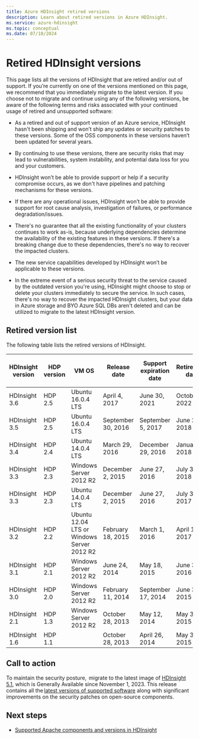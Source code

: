 ```yaml
---
title: Azure HDInsight retired versions
description: Learn about retired versions in Azure HDInsight.
ms.service: azure-hdinsight
ms.topic: conceptual
ms.date: 07/10/2024
---
```


# Retired HDInsight versions

This page lists all the versions of HDInsight that are retired and/or out of support. If you’re currently on one of the versions mentioned on this page, we recommend that you immediately migrate to the latest version. If you choose not to migrate and continue using any of the following versions, be aware of the following terms and risks associated with your continued usage of retired and unsupported software:  ​

- As a retired and out of support version of an Azure service, HDInsight hasn't been shipping and won’t ship any updates or security patches to these versions. Some of the OSS components in these versions haven’t been updated for several years.   ​

- By continuing to use these versions, there are security risks that may lead to vulnerabilities, system instability, and potential data loss for you and your customers.  ​

- HDInsight won’t be able to provide support or help if a security compromise occurs, as we don't have pipelines and patching mechanisms for these versions.  ​

- If there are any operational issues, HDInsight won’t be able to provide support for root cause analysis, investigation of failures, or performance degradation/issues.  ​

- There's no guarantee that all the existing functionality of your clusters continues to work as-is, because underlying dependencies determine the availability of the existing features in these versions. If there's a breaking change due to these dependencies, there's no way to recover the impacted clusters.  ​

- The new service capabilities developed by HDInsight won’t be applicable to these versions.  ​

- In the extreme event of a serious security threat to the service caused by the outdated version you're using, HDInsight might choose to stop or delete your clusters immediately to secure the service. In such cases, there's no way to recover the impacted HDInsight clusters, but your data in Azure storage and BYO Azure SQL DBs aren't deleted and can be utilized to migrate to the latest HDInsight version.  ​

## Retired version list

The following table lists the retired versions of HDInsight.

| HDInsight version | HDP version | VM OS | Release date | Support expiration date | Retirement date | Availability in the Azure portal |
| --- | --- | --- | --- | --- | --- | --- |
| HDInsight 3.6 |HDP 2.5 |Ubuntu 16.0.4 LTS |April 4, 2017 |June 30, 2021 |October 1, 2022 |No |
| HDInsight 3.5 |HDP 2.5 |Ubuntu 16.0.4 LTS |September 30, 2016 |September 5, 2017 |June 28, 2018 |No |
| HDInsight 3.4 |HDP 2.4 |Ubuntu 14.0.4 LTS |March 29, 2016 |December 29, 2016 |January 9, 2018  |No |
| HDInsight 3.3 |HDP 2.3 |Windows Server 2012 R2 |December 2, 2015 |June 27, 2016 |July 31, 2018  |No |
| HDInsight 3.3 |HDP 2.3 |Ubuntu 14.0.4 LTS |December 2, 2015 |June 27, 2016 |July 31, 2017  |No |
| HDInsight 3.2 |HDP 2.2 |Ubuntu 12.04 LTS or Windows Server 2012 R2 |February 18, 2015 |March 1, 2016 |April 1, 2017  |No |
| HDInsight 3.1 |HDP 2.1 |Windows Server 2012 R2 |June 24, 2014 |May 18, 2015 |June 30, 2016 |No |
| HDInsight 3.0 |HDP 2.0 |Windows Server 2012 R2 |February 11, 2014 |September 17, 2014 |June 30, 2015  |No |
| HDInsight 2.1 |HDP 1.3 |Windows Server 2012 R2 |October 28, 2013 |May 12, 2014 |May 31, 2015 |No |
| HDInsight 1.6 |HDP 1.1 | |October 28, 2013 |April 26, 2014 |May 31, 2015 | No |

## Call to action

To maintain the security posture,  migrate to the latest image of [HDInsight 5.1](./hdinsight-5x-component-versioning.md#open-source-components-available-with-hdinsight-5x), which is  Generally Available since November 1, 2023. This release contains all the [latest versions of supported software](./hdinsight-5x-component-versioning.md) along with significant improvements on the security patches on open-source components.  ​

## Next steps

- [Supported Apache components and versions in HDInsight](./hdinsight-component-versioning.md)

